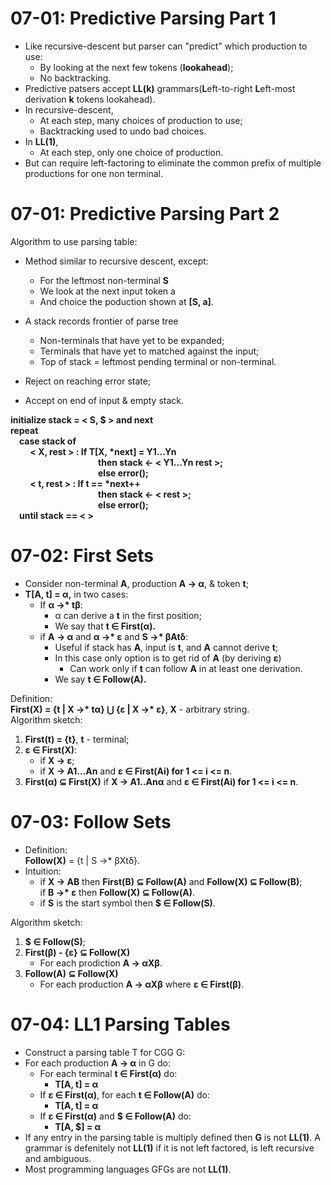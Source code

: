 # 07-01: Predictive Parsing Part 1
- Like recursive-descent but parser can "predict" which production to use:
    - By looking at the next few tokens (<b>lookahead</b>);
    - No backtracking.
- Predictive patsers accept <b>LL(k)</b> grammars(<b>L</b>eft-to-right <b>L</b>eft-most derivation <b>k</b> tokens lookahead).
- In recursive-descent,
    - At each step, many choices of production to use;
    - Backtracking used to undo bad choices.
- In <b>LL(1)</b>,
    - At each step, only one choice of production.
- But can require left-factoring to eliminate the common prefix of multiple productions for one non terminal.

# 07-01: Predictive Parsing Part 2
Algorithm to use parsing table:
- Method similar to recursive descent, except:
    - For the leftmost non-terminal <b>S</b>
    - We look at the next input token a
    - And choice the poduction shown at <b>[S, a]</b>.

- A stack records frontier of parse tree
    - Non-terminals that have yet to be expanded;
    - Terminals that have yet to matched against the input;
    - Top of stack = leftmost pending terminal or non-terminal.

- Reject on reaching error state;
- Accept on end of input & empty stack.
<b>
initialize stack = < S, $ > and next<br>
repeat<br>
&emsp;case stack of<br>
&emsp;&emsp; < X, rest > : If T[X, *next] = Y1...Yn<br>
&emsp;&emsp;&emsp;&emsp;&emsp;&emsp;&emsp;&emsp;&emsp;&emsp;then stack <- < Y1...Yn rest >;<br>
&emsp;&emsp;&emsp;&emsp;&emsp;&emsp;&emsp;&emsp;&emsp;&emsp;else error();<br>
&emsp;&emsp; < t, rest > : If t == *next++<br>
&emsp;&emsp;&emsp;&emsp;&emsp;&emsp;&emsp;&emsp;&emsp;&emsp;then stack <- < rest >;<br>
&emsp;&emsp;&emsp;&emsp;&emsp;&emsp;&emsp;&emsp;&emsp;&emsp;else error();<br>
&emsp;until stack == < >
</b>

# 07-02: First Sets
- Consider non-terminal <b>A</b>, production <b>A -> α</b>, & token <b>t</b>;
- <b>T[A, t] = α,</b> in two cases:
    - If <b>α ->* tβ</b>:
        - α can derive a <b>t</b> in the first position;
        - We say that <b>t ∈ First(α).</b>
    - if <b>A -> α</b> and <b>α ->* ε</b> and <b>S ->* βAtδ</b>:
        - Useful if stack has <b>A</b>, input is <b>t</b>, and <b>A</b> cannot derive <b>t</b>;
        - In this case only option is to get rid of <b>A</b> (by deriving <b>ε</b>)
            - Can work only if <b>t</b> can follow <b>A</b> in at least one derivation.
        - We say  <b>t ∈ Follow(A).</b>

Definition:<br>
<b>First(X) = {t | X ->* tα} ⋃ {ε | X ->* ε}</b>, <b>X</b> - arbitrary string.<br>
Algorithm sketch:<br>
1. <b>First(t) = {t}</b>, <b>t</b> - terminal;
2. <b>ε ∈ First(X)</b>:
    - if <b>X -> ε</b>;
    - if <b>X -> A1...An</b> and <b>ε ∈ First(Ai) for 1 <= i <= n</b>.
3.  <b>First(α) ⊆ First(X)</b> if <b>X -> A1..Anα</b> and <b>ε ∈ First(Ai) for 1 <= i <= n</b>.

# 07-03: Follow Sets
- Definition:<br>
<b>Follow(X)</b> = {t | S ->* βXtδ}.<br>
- Intuition:<br>
    - if <b>X -> AB</b> then <b>First(B) ⊆ Follow(A)</b> and <b>Follow(X) ⊆ Follow(B)</b>;<br>
    if <b>B ->* ε</b> then <b>Follow(X) ⊆ Follow(A)</b>.
    - if <b>S</b> is the start symbol then <b>$ ∈ Follow(S)</b>.

Algorithm sketch:
1. <b>$ ∈ Follow(S)</b>;
2. <b>First(β) - {ε} ⊆ Follow(X)</b>
    - For each prodiction <b>A -> αXβ</b>.
3. <b>Follow(A) ⊆ Follow(X)</b>
    - For each production <b>A -> αXβ</b> where <b>ε ∈ First(β)</b>.

# 07-04: LL1 Parsing Tables
- Construct a parsing table T for CGG G:
- For each production <b>A -> α</b> in G do:
    - For each terminal <b>t ∈ First(α)</b> do:
        - <b>T[A, t] = α</b>
    - If <b>ε ∈ First(α)</b>, for each <b>t ∈ Follow(A)</b> do:
        - <b>T[A, t] = α</b>
    - If <b>ε ∈ First(α)</b> and <b>$ ∈ Follow(A)</b> do:
        - <b>T[A, $] = α</b>
- If any entry in the parsing table is multiply defined then <b>G</b> is not <b>LL(1)</b>. A grammar is defenitely not <b>LL(1)</b> if it is not left factored, is left recursive and ambiguous.
- Most programming languages GFGs are not <b>LL(1)</b>.